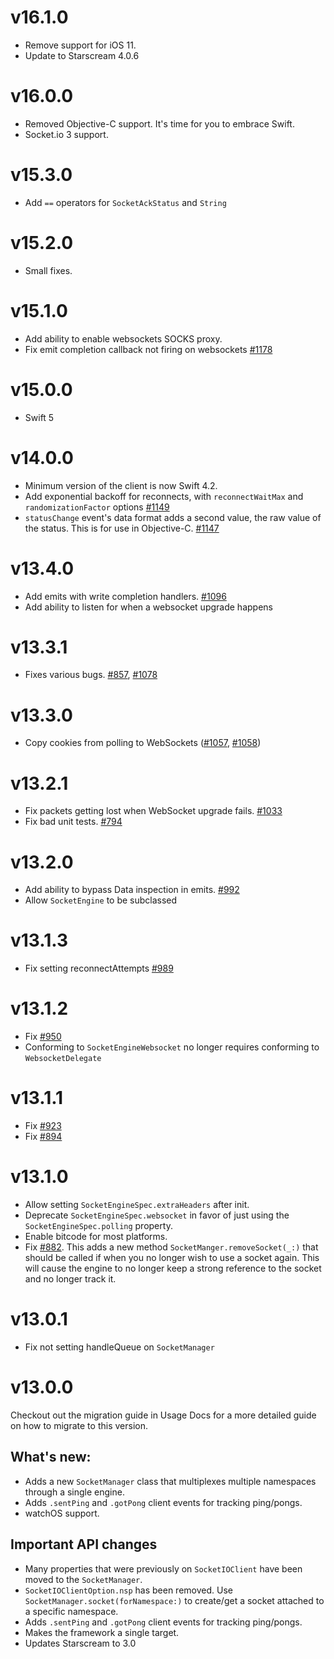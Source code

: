 # v16.1.0

- Remove support for iOS 11.
- Update to Starscream 4.0.6

# v16.0.0

- Removed Objective-C support. It's time for you to embrace Swift.
- Socket.io 3 support.

# v15.3.0

- Add `==` operators for `SocketAckStatus` and `String`

# v15.2.0

- Small fixes.

# v15.1.0

- Add ability to enable websockets SOCKS proxy.
- Fix emit completion callback not firing on websockets [#1178](https://github.com/socketio/socket.io-client-swift/issues/1178)

# v15.0.0

- Swift 5

# v14.0.0

- Minimum version of the client is now Swift 4.2.
- Add exponential backoff for reconnects, with `reconnectWaitMax` and `randomizationFactor` options [#1149](https://github.com/socketio/socket.io-client-swift/pull/1149)
- `statusChange` event's data format adds a second value, the raw value of the status. This is for use in Objective-C. [#1147](https://github.com/socketio/socket.io-client-swift/issues/1147)

# v13.4.0

- Add emits with write completion handlers. [#1096](https://github.com/socketio/socket.io-client-swift/issues/1096)
- Add ability to listen for when a websocket upgrade happens

# v13.3.1

- Fixes various bugs. [#857](https://github.com/socketio/socket.io-client-swift/issues/857), [#1078](https://github.com/socketio/socket.io-client-swift/issues/1078)

# v13.3.0

- Copy cookies from polling to WebSockets ([#1057](https://github.com/socketio/socket.io-client-swift/issues/1057), [#1058](https://github.com/socketio/socket.io-client-swift/issues/1058))

# v13.2.1

- Fix packets getting lost when WebSocket upgrade fails. [#1033](https://github.com/socketio/socket.io-client-swift/issues/1033)
- Fix bad unit tests. [#794](https://github.com/socketio/socket.io-client-swift/issues/794)

# v13.2.0

- Add ability to bypass Data inspection in emits. [#992]((https://github.com/socketio/socket.io-client-swift/issues/992))
- Allow `SocketEngine` to be subclassed

# v13.1.3

- Fix setting reconnectAttempts [#989]((https://github.com/socketio/socket.io-client-swift/issues/989))


# v13.1.2

- Fix [#950](https://github.com/socketio/socket.io-client-swift/issues/950)
- Conforming to `SocketEngineWebsocket` no longer requires conforming to `WebsocketDelegate`


# v13.1.1

- Fix [#923](https://github.com/socketio/socket.io-client-swift/issues/923)
- Fix [#894](https://github.com/socketio/socket.io-client-swift/issues/894)

# v13.1.0

- Allow setting `SocketEngineSpec.extraHeaders` after init.
- Deprecate `SocketEngineSpec.websocket` in favor of just using the `SocketEngineSpec.polling` property.
- Enable bitcode for most platforms.
- Fix [#882](https://github.com/socketio/socket.io-client-swift/issues/882). This adds a new method
`SocketManger.removeSocket(_:)` that should be called if when you no longer wish to use a socket again.
This will cause the engine to no longer keep a strong reference to the socket and no longer track it.

# v13.0.1

- Fix not setting handleQueue on `SocketManager`

# v13.0.0

Checkout out the migration guide in Usage Docs for a more detailed guide on how to migrate to this version.

What's new:
---

- Adds a new `SocketManager` class that multiplexes multiple namespaces through a single engine.
- Adds `.sentPing` and `.gotPong` client events for tracking ping/pongs.
- watchOS support.

Important API changes
---

- Many properties that were previously on `SocketIOClient` have been moved to the `SocketManager`.
- `SocketIOClientOption.nsp` has been removed. Use `SocketManager.socket(forNamespace:)` to create/get a socket attached to a specific namespace.
- Adds `.sentPing` and `.gotPong` client events for tracking ping/pongs.
- Makes the framework a single target.
- Updates Starscream to 3.0
